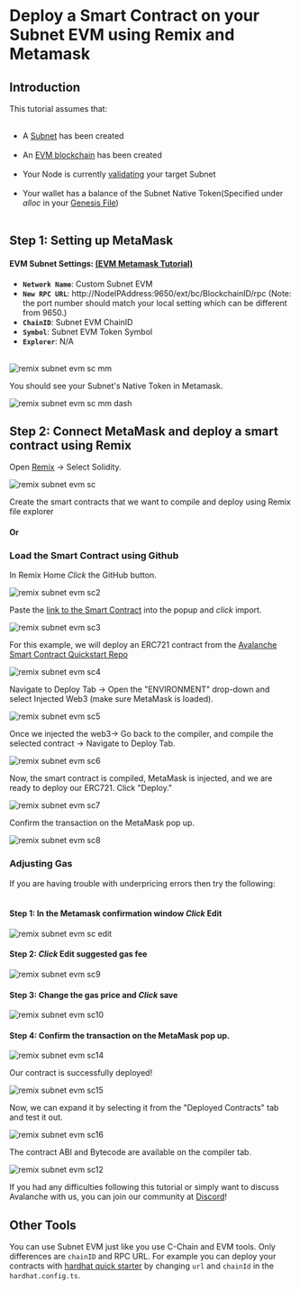 # Deploy a Smart Contract on your Subnet EVM using Remix and Metamask

## Introduction

This tutorial assumes that: <br></br>
- A [Subnet](../platform/subnets/create-a-subnet.md) has been created<br></br>
- An [EVM blockchain](../platform/subnets/create-evm-blockchain.md) has been created<br></br>
- Your Node is currently [validating](../platform/subnets/create-a-subnet#adding-subnet-validators) your target Subnet<br></br>
- Your wallet has a balance of the Subnet Native Token(Specified under _alloc_ in your [Genesis File](../platform/subnets/create-evm-blockchain#build-genesis))<br></br>

## Step 1: Setting up MetaMask

#### **EVM Subnet Settings:** [(EVM Metamask Tutorial)](../platform/subnets/create-evm-blockchain#connect-with-metamask)

* **``Network Name``**: Custom Subnet EVM
* **``New RPC URL``**: http://NodeIPAddress:9650/ext/bc/BlockchainID/rpc (Note: the port number should match your local setting which can be different from 9650.)
* **``ChainID``**: Subnet EVM ChainID
* **``Symbol``**: Subnet EVM Token Symbol
* **``Explorer``**: N/A
<br></br>

![remix subnet evm sc mm](/img/remix-subnet-evm-sc-mm.png)

You should see your Subnet's Native Token in Metamask.

![remix subnet evm sc mm dash](/img/remix-subnet-evm-sc-mm-dash.png)

## Step 2: Connect MetaMask and deploy a smart contract using Remix

Open [Remix](https://remix.ethereum.org/) -&gt; Select Solidity.

![remix subnet evm sc](/img/remix-subnet-evm-sc.png)

Create the smart contracts that we want to compile and deploy using Remix file explorer

#### Or
### Load the Smart Contract using Github

In Remix Home _Click_ the GitHub button.

![remix subnet evm sc2](/img/remix-subnet-evm-sc2.png)

Paste the [link to the Smart Contract](https://github.com/ava-labs/avalanche-smart-contract-quickstart/blob/main/contracts/NFT.sol) into the popup and _click_ import.

![remix subnet evm sc3](/img/remix-subnet-evm-sc3.png)

For this example, we will deploy an ERC721 contract from the [Avalanche Smart Contract Quickstart Repo](https://github.com/ava-labs/avalanche-smart-contract-quickstart)

![remix subnet evm sc4](/img/remix-subnet-evm-sc4.png)

Navigate to Deploy Tab -&gt; Open the "ENVIRONMENT" drop-down and select Injected Web3 (make sure MetaMask is loaded).

![remix subnet evm sc5](/img/remix-subnet-evm-sc5.png)

Once we injected the web3-&gt; Go back to the compiler, and compile the selected contract -&gt; Navigate to Deploy Tab.

![remix subnet evm sc6](/img/remix-subnet-evm-sc6.png)

Now, the smart contract is compiled, MetaMask is injected, and we are ready to deploy our ERC721. Click "Deploy."

![remix subnet evm sc7](/img/remix-subnet-evm-sc7.png)


Confirm the transaction on the MetaMask pop up.

![remix subnet evm sc8](/img/remix-subnet-evm-sc8.png)

### Adjusting Gas
If you are having trouble with underpricing errors then try the following: <br></br>

#### Step 1: In the Metamask confirmation window _Click_ Edit

![remix subnet evm sc edit](/img/remix-subnet-evm-sc-edit.png)
#### Step 2: _Click_ Edit suggested gas fee

![remix subnet evm sc9](/img/remix-subnet-evm-sc9.png)

#### Step 3: Change the gas price and _Click_ save

![remix subnet evm sc10](/img/remix-subnet-evm-sc10.png)
#### Step 4: Confirm the transaction on the MetaMask pop up.

![remix subnet evm sc14](/img/remix-subnet-evm-sc14.png)

Our contract is successfully deployed!

![remix subnet evm sc15](/img/remix-subnet-evm-sc15.png)

Now, we can expand it by selecting it from the "Deployed Contracts" tab and test it out.

![remix subnet evm sc16](/img/remix-subnet-evm-sc16.png)

The contract ABI and Bytecode are available on the compiler tab.

![remix subnet evm sc12](/img/remix-subnet-evm-sc12.png)

If you had any difficulties following this tutorial or simply want to discuss Avalanche with us, you can join our community at [Discord](https://chat.avalabs.org/)!



## Other Tools

You can use Subnet EVM just like you use C-Chain and EVM tools. Only differences are `chainID` and RPC URL. For example you can deploy your contracts with [hardhat quick starter](../../smart-contracts/using-hardhat-with-the-avalanche-c-chain.md) by changing `url` and `chainId` in the `hardhat.config.ts`.
